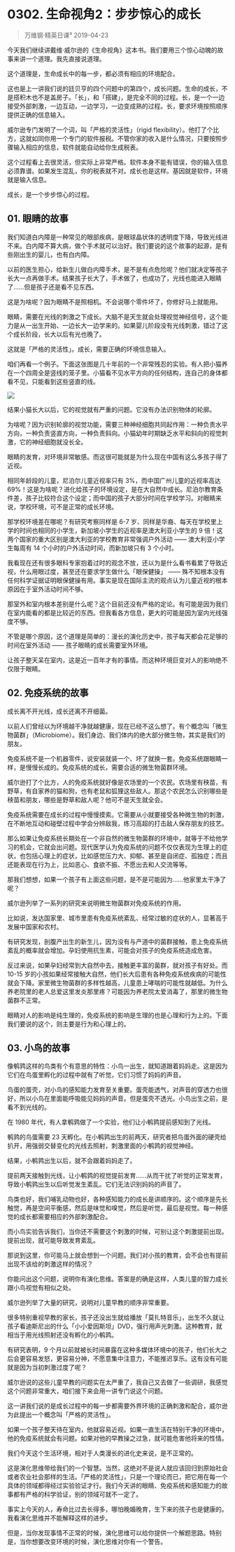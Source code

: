 # 0302. 生命视角2：步步惊心的成长
> 万维钢·精英日课³
2019-04-23

今天我们继续讲戴维·威尔逊的《生命视角》这本书。我们要用三个惊心动魄的故事来讲一个道理。我先直接说道理。

这个道理是，生命成长中的每一步，都必须有相应的环境配合。

这也是上一讲我们说的廷贝亨的四个问题中的第四个，成长问题。生命的成长，不是搭积木也不是盖房子。「长」，和「搭建」，是完全不同的过程。长，是一个一边接受外部刺激，一边互动，一边学习，一边变成熟的过程。长，要求环境按照顺序提供正确的信息输入。

威尔逊专门发明了一个词，叫「严格的灵活性」（rigid flexibility）。他打了个比方，这就如同你用一个专门的软件报税。不管你家的收入是什么情况，只要按照步骤输入相应的信息，软件就能自动给你生成税表。

这个过程看上去很灵活，但实际上非常严格。软件本身不能有错误，你的输入信息必须靠谱。如果发生混乱，你的税表就不对。成长也是这样。基因就是软件，环境就是输入信息。

成长，是一个步步惊心的过程。

## 01. 眼睛的故事

我们知道白内障是一种常见的眼部疾病，是眼球晶状体的透明度下降，导致光线进不来。白内障不算大病，做个手术就可以治好。我们要说的这个故事的起源，是有些刚出生的婴儿，也有白内障。

以前的医生担心，给新生儿做白内障手术，是不是有点危险呢？他们就决定等孩子长大一点再做手术。结果孩子长大了，手术做了，也成功了，光线也能进入眼睛了……但是孩子还是看不见东西。

这是为啥呢？因为眼睛不是照相机。不会说哪个零件坏了，你修好马上就能用。

眼睛，需要在光线的刺激之下成长。大脑不是天生就会处理视觉神经信号，这个能力是从一出生开始、一边长大一边学来的。如果婴儿阶段没有光线刺激，错过了这个成长阶段，长大以后有光也晚了。

这就是「严格的灵活性」。成长，需要正确的环境信息输入。

咱们再看一个例子。下面这张图是几十年前的一个非常残忍的实验。有人把小猫养在一个四周全是竖线的笼子里。小猫看不见水平方向的任何结构，连自己的身体都看不见，只能看到这些竖直的线。

![](https://raw.githubusercontent.com/dalong0514/selfstudy/master/图片链接/万维钢/2019129.jpg)

结果小猫长大以后，它的视觉就有严重的问题。它没有办法识别物体的轮廓。

为啥呢？因为识别轮廓的视觉功能，需要三种神经细胞共同起作用：一种负责水平方向，一种负责竖直方向，一种负责斜向。小猫幼年时期缺乏水平和斜向的视觉刺激，它的神经细胞就没长全。

眼睛的发育，对环境非常敏感。而这很可能就是为什么现在中国有这么多孩子得了近视。

相同年龄段的儿童，尼泊尔儿童近视率只有 3%，而中国广州儿童的近视率高达 69%！这是为啥呢？进化给孩子的环境设定，是在大自然中成长。尼泊尔教育条件差，孩子比较符合这个设定；而中国的孩子大部分时间在学校学习。对眼睛来说，学校环境，可不是正常的成长环境。

那学校环境差在哪呢？有研究考察同样是 6-7 岁、同样是华裔、每天在学校里上学的时间也相同的小学生，新加坡小学生的近视率是澳大利亚小学生的 9 倍！这两个国家的重大区别是澳大利亚的学校教育非常强调户外活动 —— 澳大利亚小学生每周有 14 个小时的户外活动时间，而新加坡只有 3 个小时。

我看现在还有很多眼科专家抱着过时的观念不放，还以为是什么看书看累了导致近视，什么用眼过度，甚至还在要求学生做什么「眼保健操」 —— 殊不知根本没有任何科学证据证明眼保健操有用。事实是现在国际主流的观点认为儿童近视的根本原因在于室外活动时间不够。

那室外和室内根本差别是什么呢？这个目前还没有严格的定论。有可能是因为我们在室内能看的都是比较近的东西。但我看各方信息，更大的可能是因为室内光线强度不够。

不管是哪个原因，这个道理是简单的：漫长的演化历史中，孩子每天都会花足够的时间在室外活动 —— 孩子眼睛的成长需要室外环境。

让孩子整天呆在室内，这是近一百年才有的事情。而这种环境巨变对人的影响绝不仅限于眼睛。

## 02. 免疫系统的故事

成长离不开光线，成长还离不开细菌。

以前人们曾经以为环境越干净就越健康，现在已经不这么想了。有个概念叫「微生物菌群」（Microbiome）。我们身边、我们体内的绝大部分微生物，其实是我们的朋友。

免疫系统不是一个机器零件，说安装就装一个、坏了就换一套。免疫系统跟眼睛一样，是慢慢长成的。免疫系统的成长，需要合适的微生物菌群环境。

威尔逊打了个比方，人的免疫系统就好像是农场里的一个农民。农场里有秧苗，有野草，有自家养的猫和狗，也有老鼠和狐狸这些敌人。那这个农民怎么识别哪些是秧苗和朋友，哪些是野草和敌人呢？他可不是天生就全会。

免疫系统需要在成长的过程中慢慢摸索。它需要从小就要接受各种微生物的刺激，在不断地互动和碰壁过程中学会分辨敌我，练习高超的打击敌人保存朋友的技艺。

那么如果让免疫系统长期处在一个非自然的微生物菌群的环境中，就等于不给他学习的机会，它就会出问题。现代医学认为免疫系统的问题不仅仅表现为生理上的症状，也包括心理上的症状，比如感觉压力大、抑郁、甚至是自闭症、孤独症；而且还能表现在行为上，比如恶心、食欲不振、不愿出去和人交流等等。

那我们想想，如果一个孩子有上面这些问题，是不是可能因为……他家里太干净了呢？

威尔逊列举了一系列的研究来说明微生物菌群对免疫系统的作用。

比如说，发达国家里、城市里患有免疫系统紊乱、经常过敏的症状的人，显著高于发展中国家和农村。

有研究发现，剖腹产出生的新生儿，因为没有与产道中的菌群接触，患上免疫系统紊乱的概率就会增加。孕妇使用抗生素，可能会对孩子的免疫系统造成危害。

反过来说，如果孕妇经常到大自然中去，接触更丰富的菌群，就对孩子有好处。而 10-15 岁的小孩如果经常接触大自然，他们长大后患有各种免疫系统疾病的可能性就会下降。家里微生物菌群的多样性越高，儿童患上哮喘的可能性就越低。为什么养老院里的老人总爱这里发炎那里疼？可能因为养老院太爱消毒了，那里的微生物菌群不正常。

眼睛对人的影响是纯生理的，免疫系统的影响是生理的也是心理和行为上的。下面我们要说的这个，则主要是行为和心理上的。

## 03. 小鸟的故事

像鹌鹑这样的鸟类有个有意思的特性：小鸟一出生，就知道跟着妈妈走。这是因为它们在鸟蛋里孵化的过程中就有了听觉，它们习惯了妈妈的声音。

鸟蛋的蛋壳，对小鸟的感知能力发育至关重要。蛋壳能透气，对声音的穿透力也很好，所以小鸟在里面能呼吸能见妈妈的声音。但是蛋壳不透光。小鸟出生之前，是看不到光线的。

在 1980 年代，有人拿鹌鹑做了一个实验，他们让小鹌鹑提前感知到了光线。

鹌鹑的鸟蛋需要 23 天孵化。在小鹌鹑出生的前两天，研究者把鸟蛋外面的硬壳给扒开，用强弱交替变化的光线去照射，刺激里面的小鹌鹑的视觉神经。

结果，小鹌鹑出生以后，就不会跟着妈妈走了。

提前两天接触到光线，让小鹌鹑的视觉提前发育……从而干扰了听觉的正常发育，导致小鹌鹑出生以后听觉发生紊乱。它们无法识别妈妈的声音了。

鸟类也好，我们哺乳动物也好，各种感知能力的成长是讲顺序的。这个顺序是先长触觉，再是空间平衡感，然后是味觉和嗅觉，然后是听觉，最后是视觉。每一种感觉的成长都需要相应的外部刺激配合。

而小鸟实验告诉我们，当你还不需要这个刺激的时候，可别让这个刺激提前出现。提前出现，就可能导致发育紊乱。

那说到这里，你可能马上就会想到一个问题。我们对小孩的教育，会不会也有提前出现不该给的刺激这样的情况？

你能问出这个问题，说明你有演化思维。答案是的确是这样，人类儿童的智力成长跟小鸟视觉有相似之处。

威尔逊列举了大量的研究，说明对儿童早教的顺序非常重要。

很多特别重视早教的家长，孩子还没出生就给播放「莫扎特音乐」，出生不久就让孩子看迪斯尼出的什么「小小爱因斯坦」DVD，强行用声光刺激。这种教育，就相当于用光线照射还没有孵化的小鹌鹑。

有研究表明，9 个月以前就被长时间暴露在这种多媒体环境中的孩子，他们长大之后会更容易发怒，更容易分神，不愿意集中注意力，不能推迟享乐。这有没有可能就是因为当初刺激过度了呢？

威尔逊说的这些儿童早教的问题实在太严重了，我自己又去做了一些调研，我感觉这个问题非常重大，咱们接下来会用一讲专门说这个问题。

这一讲我们说的是成长过程中的每一步都需要外界环境的正确刺激和配合，威尔逊为此提出一个概念叫「严格的灵活性」。

如果一个孩子整天待在室内，他就容易近视。如果一直生活在特别干净的环境中，他的免疫系统就会有问题。如果对他的早教操之过急，就可能危害他将来的性情。

我们今天这个生活环境，相对于人类漫长的进化史来说，是不正常的。

这是演化思维带给我们的一个智慧。当然，这绝对不是说人就应该回归到原始社会或者农业社会那样的生活。「严格的灵活性」，只是一个理论而已，把它用在每一个具体的领域都得经过实验验证才行。我们今天讲的眼睛、免疫系统和感知能力的故事都有严格的科学验证，别的领域可就不一定了。

事实上今天的人，寿命比过去长得多，哪怕晚婚晚育，生下来的孩子也是健康的。我看演化思维并不能解释这样的进步。

但是，当你发现事情不正常的时候，演化思维可以给你提供一个解题思路。特别是，当你想要改变环境的时候，演化思维对你有一个警告。


